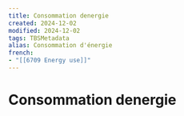 ```yaml
---
title: Consommation denergie
created: 2024-12-02
modified: 2024-12-02
tags: TBSMetadata
alias: Consommation d'énergie
french:
- "[[6709 Energy use]]"
---
```

# Consommation denergie
